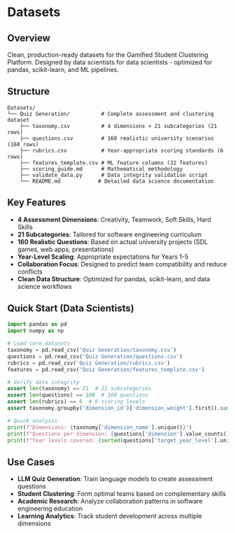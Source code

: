 # Datasets

## Overview
Clean, production-ready datasets for the Gamified Student Clustering Platform. Designed by data scientists for data scientists - optimized for pandas, scikit-learn, and ML pipelines.

## Structure
```
Datasets/
└── Quiz Generation/          # Complete assessment and clustering dataset
    ├── taxonomy.csv          # 4 dimensions × 21 subcategories (21 rows)
    ├── questions.csv         # 160 realistic university scenarios (160 rows)  
    ├── rubrics.csv           # Year-appropriate scoring standards (6 rows)
    ├── features_template.csv # ML feature columns (32 features)
    ├── scoring_guide.md      # Mathematical methodology
    ├── validate_data.py      # Data integrity validation script
    └── README.md            # Detailed data science documentation
```

## Key Features
- **4 Assessment Dimensions**: Creativity, Teamwork, Soft Skills, Hard Skills
- **21 Subcategories**: Tailored for software engineering curriculum
- **160 Realistic Questions**: Based on actual university projects (SDL games, web apps, presentations)
- **Year-Level Scaling**: Appropriate expectations for Years 1-5
- **Collaboration Focus**: Designed to predict team compatibility and reduce conflicts
- **Clean Data Structure**: Optimized for pandas, scikit-learn, and data science workflows

## Quick Start (Data Scientists)
```python
import pandas as pd
import numpy as np

# Load core datasets
taxonomy = pd.read_csv('Quiz Generation/taxonomy.csv')
questions = pd.read_csv('Quiz Generation/questions.csv') 
rubrics = pd.read_csv('Quiz Generation/rubrics.csv')
features = pd.read_csv('Quiz Generation/features_template.csv')

# Verify data integrity
assert len(taxonomy) == 21  # 21 subcategories 
assert len(questions) == 160  # 160 questions
assert len(rubrics) == 6  # 6 scoring levels
assert taxonomy.groupby('dimension_id')['dimension_weight'].first().sum() == 1.0

# Quick analysis
print(f"Dimensions: {taxonomy['dimension_name'].unique()}")
print(f"Questions per dimension: {questions['dimension'].value_counts()}")
print(f"Year levels covered: {sorted(questions['target_year_level'].unique())}")
```

## Use Cases
- **LLM Quiz Generation**: Train language models to create assessment questions
- **Student Clustering**: Form optimal teams based on complementary skills  
- **Academic Research**: Analyze collaboration patterns in software engineering education
- **Learning Analytics**: Track student development across multiple dimensions